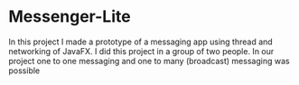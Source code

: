 # Messenger-Lite

In this project I made a prototype of a messaging app using thread and networking of JavaFX. I did this project in a group of two people. In our project one to one messaging and one to many (broadcast) messaging was possible
